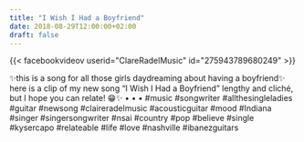 ```yaml
---
title: "I Wish I Had a Boyfriend"
date: 2018-08-29T12:00:00+02:00
draft: false
---
```


{{< facebookvideov userid="ClareRadelMusic" id="275943789680249" >}}

✨this is a song for all those girls daydreaming about having a boyfriend✨ here is a clip of my new song “I Wish I Had a Boyfriend” lengthy and cliché, but I hope you can relate! 😁✨
•
•
•
#music #songwriter #allthesingleladies #guitar #newsong #claireradelmusic #acousticguitar #mood #Indiana #singer #singersongwriter #nsai #country #pop #believe #single #kysercapo #relateable #life #love #nashville #ibanezguitars